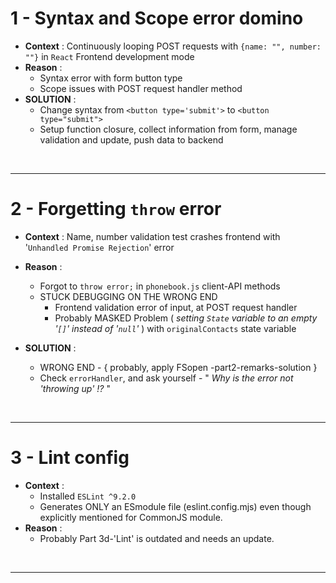 
# 1 - Syntax and Scope error domino
- **Context** : Continuously looping POST requests with `{name: "", number: ""}` in `React` Frontend development mode
- **Reason** : 
	- Syntax error with form button type
	- Scope issues with POST request handler method
- **SOLUTION** :
	- Change syntax from `<button type='submit'>` to `<button type="submit">`
	- Setup function closure, collect information from form, manage validation and update, push data to backend

<br>
<hr>

# 2 - Forgetting `throw` error
- **Context** : Name, number validation test crashes frontend with '`Unhandled Promise Rejection`' error
- **Reason** : 
	- Forgot to `throw error;` in `phonebook.js` client-API methods
	- STUCK DEBUGGING ON THE WRONG END
	  - Frontend validation error of input, at POST request handler
	  - Probably MASKED Problem ( *setting `State` variable to an empty '`[]`' instead of '`null`'* ) with `originalContacts` state variable
	
- **SOLUTION** :	
	- WRONG END - { probably, apply FSopen -part2-remarks-solution }
	- Check `errorHandler`, and ask yourself - " *Why is the error not 'throwing up' !?* "


<br>
<hr>

# 3 - Lint config
- **Context** : 
	- Installed `ESLint ^9.2.0`
	- Generates ONLY an ESmodule file (eslint.config.mjs) even though explicitly mentioned for CommonJS module.
- **Reason** :
	- Probably Part 3d-'Lint' is outdated and needs an update.


<br>
<hr>

